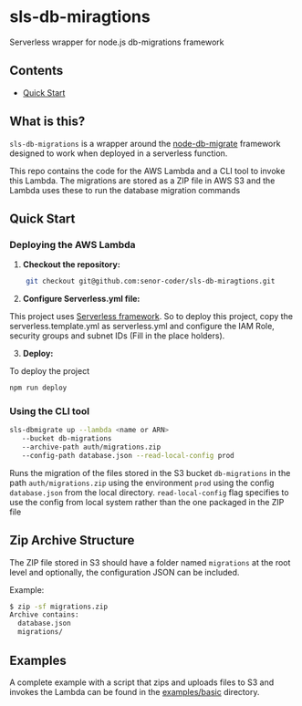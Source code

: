 # sls-db-miragtions
Serverless wrapper for node.js db-migrations framework

## Contents
- [Quick Start](#quick-start)


## What is this?

`sls-db-migrations` is a wrapper around the [node-db-migrate](https://github.com/db-migrate/node-db-migrate) framework designed to
work when deployed in a serverless function.

This repo contains the code for the AWS Lambda and a CLI tool to invoke this Lambda.
The migrations are stored as a ZIP file in AWS S3 and the Lambda uses these to run the database migration commands

## <a name="quick-start"></a>Quick Start

### Deploying the AWS Lambda

1. **Checkout the repository:**
```bash
    git checkout git@github.com:senor-coder/sls-db-miragtions.git
```

2. **Configure Serverless.yml file:**

This project uses [Serverless framework](serverless.com/). So to deploy this project, copy the serverless.template.yml as serverless.yml and configure the 
IAM Role, security groups and subnet IDs (Fill in the place holders).

3. **Deploy:**

To deploy the project

```bash
npm run deploy
```

### Using the CLI tool

```bash
sls-dbmigrate up --lambda <name or ARN>
   --bucket db-migrations
   --archive-path auth/migrations.zip 
   --config-path database.json --read-local-config prod
```
Runs the migration of the files stored in the S3 bucket `db-migrations` in the path `auth/migrations.zip` using the environment `prod` 
using the config `database.json` from the local directory. `read-local-config` flag specifies to use the config from local system rather than the one 
packaged in the ZIP file 

## Zip Archive Structure

The ZIP file stored in S3 should have a folder named `migrations` at the root level and optionally, the configuration JSON can be included.

Example:

```bash
$ zip -sf migrations.zip 
Archive contains:
  database.json
  migrations/
```

## Examples

A complete example with a script that zips and uploads files to S3 and invokes the Lambda can be found in the  [examples/basic](./examples/basic) directory.
